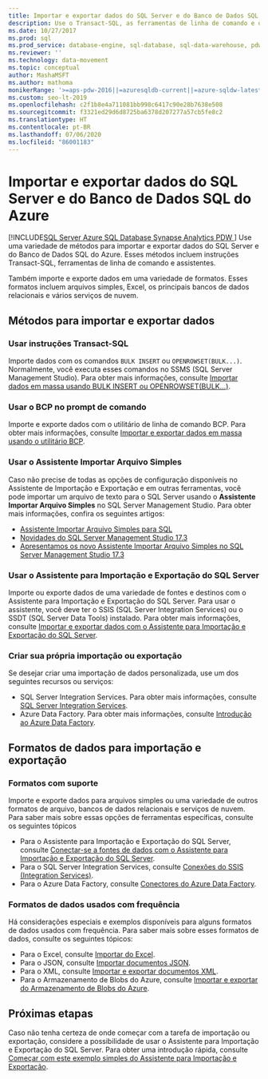 ```yaml
---
title: Importar e exportar dados do SQL Server e do Banco de Dados SQL do Azure
description: Use o Transact-SQL, as ferramentas de linha de comando e os assistentes de importação e exportação de dados no SQL Server e no Banco de Dados SQL do Azure em uma variedade de formatos de dados.
ms.date: 10/27/2017
ms.prod: sql
ms.prod_service: database-engine, sql-database, sql-data-warehouse, pdw
ms.reviewer: ''
ms.technology: data-movement
ms.topic: conceptual
author: MashaMSFT
ms.author: mathoma
monikerRange: '>=aps-pdw-2016||=azuresqldb-current||=azure-sqldw-latest||>=sql-server-2016||=sqlallproducts-allversions||>=sql-server-linux-2017||=azuresqldb-mi-current'
ms.custom: seo-lt-2019
ms.openlocfilehash: c2f1b8e4a711081bb998c6417c90e28b7638e508
ms.sourcegitcommit: f3321ed29d6d8725ba6378d207277a57cb5fe8c2
ms.translationtype: HT
ms.contentlocale: pt-BR
ms.lasthandoff: 07/06/2020
ms.locfileid: "86001183"
---
```

# <a name="import-and-export-data-from-sql-server-and-azure-sql-database"></a>Importar e exportar dados do SQL Server e do Banco de Dados SQL do Azure
[!INCLUDE[SQL Server Azure SQL Database Synapse Analytics PDW ](../../includes/applies-to-version/sql-asdb-asdbmi-asa-pdw.md)]
Use uma variedade de métodos para importar e exportar dados do SQL Server e do Banco de Dados SQL do Azure. Esses métodos incluem instruções Transact-SQL, ferramentas de linha de comando e assistentes.

Também importe e exporte dados em uma variedade de formatos. Esses formatos incluem arquivos simples, Excel, os principais bancos de dados relacionais e vários serviços de nuvem.

## <a name="methods-for-importing-and-exporting-data"></a>Métodos para importar e exportar dados

### <a name="use-transact-sql-statements"></a>Usar instruções Transact-SQL
Importe dados com os comandos `BULK INSERT` ou `OPENROWSET(BULK...)`. Normalmente, você executa esses comandos no SSMS (SQL Server Management Studio). Para obter mais informações, consulte [Importar dados em massa usando BULK INSERT ou OPENROWSET(BULK...)](import-bulk-data-by-using-bulk-insert-or-openrowset-bulk-sql-server.md).

### <a name="use-bcp-from-the-command-prompt"></a>Usar o BCP no prompt de comando
Importe e exporte dados com o utilitário de linha de comando BCP. Para obter mais informações, consulte [Importar e exportar dados em massa usando o utilitário BCP](import-and-export-bulk-data-by-using-the-bcp-utility-sql-server.md).

### <a name="use-the-import-flat-file-wizard"></a>Usar o Assistente Importar Arquivo Simples
Caso não precise de todas as opções de configuração disponíveis no Assistente de Importação e Exportação e em outras ferramentas, você pode importar um arquivo de texto para o SQL Server usando o **Assistente Importar Arquivo Simples** no SQL Server Management Studio. Para obter mais informações, confira os seguintes artigos:
- [Assistente Importar Arquivo Simples para SQL](import-flat-file-wizard.md)
- [Novidades do SQL Server Management Studio 17.3 ](https://blogs.technet.microsoft.com/dataplatforminsider/2017/10/10/whats-new-in-sql-server-management-studio-17-3/)
- [Apresentamos os novo Assistente Importar Arquivo Simples no SQL Server Management Studio 17.3](https://channel9.msdn.com/Shows/Data-Exposed/Introducing-the-new-Import-Flat-File-Wizard-in-SSMS-173)

### <a name="use-the-sql-server-import-and-export-wizard"></a>Usar o Assistente para Importação e Exportação do SQL Server
Importe ou exporte dados de uma variedade de fontes e destinos com o Assistente para Importação e Exportação do SQL Server. Para usar o assistente, você deve ter o SSIS (SQL Server Integration Services) ou o SSDT (SQL Server Data Tools) instalado. Para obter mais informações, consulte [Importar e exportar dados com o Assistente para Importação e Exportação do SQL Server](../../integration-services/import-export-data/import-and-export-data-with-the-sql-server-import-and-export-wizard.md).

### <a name="design-your-own-import-or-export"></a>Criar sua própria importação ou exportação
Se desejar criar uma importação de dados personalizada, use um dos seguintes recursos ou serviços:
-   SQL Server Integration Services. Para obter mais informações, consulte [SQL Server Integration Services](../../integration-services/sql-server-integration-services.md).
-   Azure Data Factory. Para obter mais informações, consulte [Introdução ao Azure Data Factory](https://docs.microsoft.com/azure/data-factory/data-factory-introduction).

## <a name="data-formats-for-import-and-export"></a>Formatos de dados para importação e exportação

### <a name="supported-formats"></a>Formatos com suporte

Importe e exporte dados para arquivos simples ou uma variedade de outros formatos de arquivo, bancos de dados relacionais e serviços de nuvem. Para saber mais sobre essas opções de ferramentas específicas, consulte os seguintes tópicos
-   Para o Assistente para Importação e Exportação do SQL Server, consulte [Conectar-se a fontes de dados com o Assistente para Importação e Exportação do SQL Server](../../integration-services/import-export-data/connect-to-data-sources-with-the-sql-server-import-and-export-wizard.md).
-   Para o SQL Server Integration Services, consulte [Conexões do SSIS (Integration Services)](../../integration-services/connection-manager/integration-services-ssis-connections.md).
-   Para o Azure Data Factory, consulte [Conectores do Azure Data Factory](https://docs.microsoft.com/azure/data-factory/data-factory-amazon-redshift-connector).

### <a name="commonly-used-data-formats"></a>Formatos de dados usados com frequência

Há considerações especiais e exemplos disponíveis para alguns formatos de dados usados com frequência. Para saber mais sobre esses formatos de dados, consulte os seguintes tópicos:
-   Para o Excel, consulte [Importar do Excel](import-data-from-excel-to-sql.md).
-   Para o JSON, consulte [Importar documentos JSON](../json/import-json-documents-into-sql-server.md).
-   Para o XML, consulte [Importar e exportar documentos XML](examples-of-bulk-import-and-export-of-xml-documents-sql-server.md).
-   Para o Armazenamento de Blobs do Azure, consulte [Importar e exportar do Armazenamento de Blobs do Azure](examples-of-bulk-access-to-data-in-azure-blob-storage.md).

## <a name="next-steps"></a>Próximas etapas
Caso não tenha certeza de onde começar com a tarefa de importação ou exportação, considere a possibilidade de usar o Assistente para Importação e Exportação do SQL Server. Para obter uma introdução rápida, consulte [Começar com este exemplo simples do Assistente para Importação e Exportação](../../integration-services/import-export-data/get-started-with-this-simple-example-of-the-import-and-export-wizard.md).
